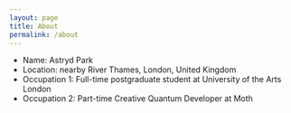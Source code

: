 ```yaml
---
layout: page
title: About
permalink: /about
---
```


- Name: Astryd Park
- Location: nearby River Thames, London, United Kingdom
- Occupation 1: Full-time postgraduate student at University of the Arts London
- Occupation 2: Part-time Creative Quantum Developer at Moth 
